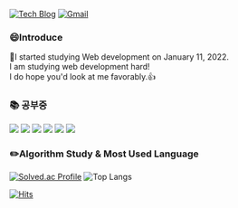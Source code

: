 <!--
**chanjin5212/chanjin5212** is a ✨ _special_ ✨ repository because its `README.md` (this file) appears on your GitHub profile.

Here are some ideas to get you started:

- 🔭 I’m currently working on ... 
- 🌱 I’m currently learning ...
- 👯 I’m looking to collaborate on ...
- 🤔 I’m looking for help with ...
- 💬 Ask me about ...
- 📫 How to reach me: ...
- 😄 Pronouns: ...
- ⚡ Fun fact: ... 
-->
[![Tech Blog](https://img.shields.io/badge/Blog-FF5722?style=flat-square&logo=blogger&logoColor=white)](https://chanjin5212.tistory.com/)
[![Gmail](https://img.shields.io/badge/Gmail-EA4335?style=flat-square&logo=Gmail&logoColor=white)](mailto:one.chanjin5212@gmail.com)

### 😄Introduce

:calendar:I started studying Web development on January 11, 2022.</br>
I am studying web development hard!</br>
I do hope you'd look at me favorably.👍
  

### :books: 공부중
<img src="https://img.shields.io/badge/Java-007396?style=flat-square&logo=Java&logoColor=white"/>  <img src="https://img.shields.io/badge/Python-3776AB?style=flat-square&logo=Python&logoColor=white"/>  <img src="https://img.shields.io/badge/Spring-6DB33F?style=flat-square&logo=Spring&logoColor=white"/>  <img src="https://img.shields.io/badge/Oracle-F80000?style=flat-square&logo=Oracle&logoColor=white"/>  <img src="https://img.shields.io/badge/Html-E34F26?style=flat-square&logo=Html5&logoColor=white"/>  <img src="https://img.shields.io/badge/Css-1572B6?style=flat-square&logo=Css3&logoColor=white"/>

### :pencil2:Algorithm Study & Most Used Language
[![Solved.ac Profile](http://mazassumnida.wtf/api/v2/generate_badge?boj=oho1115)](https://solved.ac/oho1115/) ![Top Langs](https://github-readme-stats.vercel.app/api/top-langs/?username=chanjin5212&layout=compact&hide_border=true&bg_color=30,91eae4,86A8E7&title_color=ttt&text_color=fff")
                    

 [![Hits](https://hits.seeyoufarm.com/api/count/incr/badge.svg?url=https%3A%2F%2Fgithub.com%2Fchanjin5212&count_bg=%2379C83D&title_bg=%23555555&icon=&icon_color=%23E7E7E7&title=hits&edge_flat=false)](https://hits.seeyoufarm.com)
